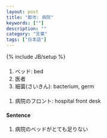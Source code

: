 ```yaml
---
layout: post
title: "都市: 病院"
keywords: [""]
description: ""
category: "言葉"
tags: ["日本語"]
---
```

{% include JB/setup %}

####
1. ベッド: bed
2. 医者
3. 細菌(さいきん): bacterium, germ


####
1.  病院のフロント: hospital front desk

#### Sentence
1. 病院のベッドがとても足りない
